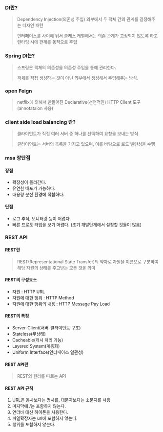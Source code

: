 ### DI란?
> Dependency Injection(의존성 주입) 외부에서 두 객체 간의 관계를 결정해주는 디자인 패턴
>
> 인터페이스를 사이에 둬서 클래스 레벨에서는 의존 관계가 고정되지 않도록 하고 런타임 시에 관계를 동적으로 주입

### Spring DI는?
> 스프링은 객체의 의존성을 의존성 주입을 통해 관리한다.
>
> 객체를 직접 생성하는 것이 아닌 외부에서 생성해서 주입해주는 방식.

### open Feign
> netflix에 의해서 만들어진 Declarative(선언적인) HTTP Client 도구 (annotataion 사용)

### client side load balancing 란?
> 클라이언트가 직접 여러 서버 중 하나를 선택하여 요청을 보내는 방식
>
> 클라이언트는 서버의 목록을 가지고 있으며, 이를 바탕으로 로드 밸런싱을 수행

### msa 장단점

#### 장점
- 확장성이 올라간다.
- 유연한 배포가 가능하다.
- 대용량 분산 환경에 적합하다.

#### 단점
- 로그 추적, 모니터링 등이 어렵다.
- 빠른 프로토 타입을 보기 어렵다. (초기 개발단계에서 설정할 것들이 많음)

### REST API

#### REST란
> REST(Representational State Transfer)의 약자로 자원을 이름으로 구분하여 해당 자원의 상태를 주고받는 모든 것을 의미

#### REST의 구성요소
- 자원 : HTTP URL
- 자원에 대한 행위 : HTTP Method
- 자원에 대한 행위의 내용 : HTTP Message Pay Load

#### REST의 특징
- Server-Client(서버-클라이언트 구조)
- Stateless(무상태)
- Cacheable(캐시 처리 가능)
- Layered System(계층화)
- Uniform Interface(인터페이스 일관성)

#### REST API란
> REST의 원리를 따르는 API

#### REST API 규칙
1. URL은 동사보다는 명사를, 대분자보다는 소문자를 사용
2. 마지막에 /는 포함하지 않는다.
3. 언더바 대신 하이폰을 사용한다.
4. 파일확장자는 url에 포함하지 않는다.
5. 행위를 포함하지 않는다. 
